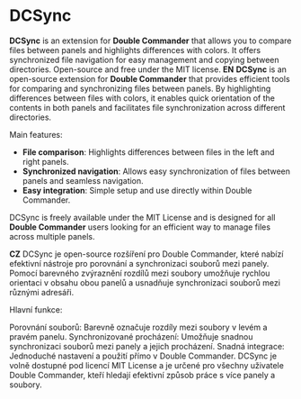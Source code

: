 # DCSync
**DCSync** is an extension for **Double Commander** that allows you to compare files between panels and highlights differences with colors. It offers synchronized file navigation for easy management and copying between directories. Open-source and free under the MIT license.
**EN**
**DCSync** is an open-source extension for **Double Commander** that provides efficient tools for comparing and synchronizing files between panels. By highlighting differences between files with colors, it enables quick orientation of the contents in both panels and facilitates file synchronization across different directories.

Main features:

- **File comparison**: Highlights differences between files in the left and right panels.
- **Synchronized navigation**: Allows easy synchronization of files between panels and seamless navigation.
- **Easy integration**: Simple setup and use directly within Double Commander.

DCSync is freely available under the MIT License and is designed for all **Double Commander** users looking for an efficient way to manage files across multiple panels.

**CZ**
DCSync je open-source rozšíření pro Double Commander, které nabízí efektivní nástroje pro porovnání a synchronizaci souborů mezi panely. Pomocí barevného zvýraznění rozdílů mezi soubory umožňuje rychlou orientaci v obsahu obou panelů a usnadňuje synchronizaci souborů mezi různými adresáři.

Hlavní funkce:

Porovnání souborů: Barevně označuje rozdíly mezi soubory v levém a pravém panelu.
Synchronizované procházení: Umožňuje snadnou synchronizaci souborů mezi panely a jejich procházení.
Snadná integrace: Jednoduché nastavení a použití přímo v Double Commander.
DCSync je volně dostupné pod licencí MIT License a je určené pro všechny uživatele Double Commander, kteří hledají efektivní způsob práce s více panely a soubory.
